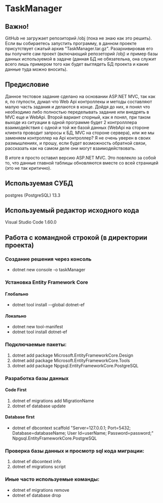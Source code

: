 # TaskManager

## Важно!
GitHub не загружает репозиторий /obj (пока не знаю как это решить). Если вы собираетесь запустить программу, в данном проекте присутствует сжатый архив "TaskManager.tar.gz". Разархивировав его вы получите сам проект (включающий репозеторий /obj) и пример базы данных используемой в задаче (данная БД не обязательна, она служит всего лишь примером того как будет выглядеть БД проекта и какие данные туда можно вносить).

## Предисловие
Данное тестовое задание сделано на основании ASP.NET MVC, так как я, по глупости, думал что Web Api контроллекы и методы составляют малую часть задания и делаются в конце. Дойдя до них, я понял что необходимо либо полностью переделывать задание или внедрять в MVC еще и WebApi. Второй вариант спорный, как я понял, при таком выходе из ситуации в одной программе будет 2 контролллера взаимодействия с одной и той же базой данных (WebApi на стороне клиента проводит запросы к БД, MVC на стороне сервера), или же мы заменяем контроллер на Api контроллер? Я не очень уверен в своих размышлениях, и прошу, если будет возможность обратной связи, рассказать как на самом деле они могут взаимодействовать.  

В итоге я просто оставил версию ASP.NET MVC. Это повлекло за собой то, что данные главной таблицы обновляются вместе со всей страницей (это не так критично).  

## Используемая СУБД
postgres (PostgreSQL) 13.3

## Используемый редактор исходного кода
Visual Studio Code 1.60.0

## Работа с командной строкой (в директории проекта)

### Создание решения через консоль
- dotnet new console -o taskManager 

### Установка Entity Framework Core
#### Глобально
- dotnet tool install --global dotnet-ef
#### Локально
- dotnet new tool-manifest
- dotnet tool install dotnet-ef
    
### Подключаемые пакеты:
1) dotnet add package Microsoft.EntityFrameworkCore.Design
2) dotnet add package Microsoft.EntityFrameworkCore.Tools
3) dotnet add package Npgsql.EntityFrameworkCore.PostgreSQL

### Разработка базы данных
#### Code First
1) dotnet ef migrations add MigrationName
2) dotnet ef database update
#### Database first
- dotnet ef dbcontext scaffold "Server=127.0.0.1; Port=5432; Database=databaseName; User Id=userName; Password=password;" Npgsql.EntityFrameworkCore.PostgreSQL

### Проверка базы данных и просмотр sql кода миграции:
1) dotnet ef dbcontext info
2) dotnet ef migrations script

### Иные часто используемые команды:
- dotnet ef migrations remove
- dotnet ef database drop

